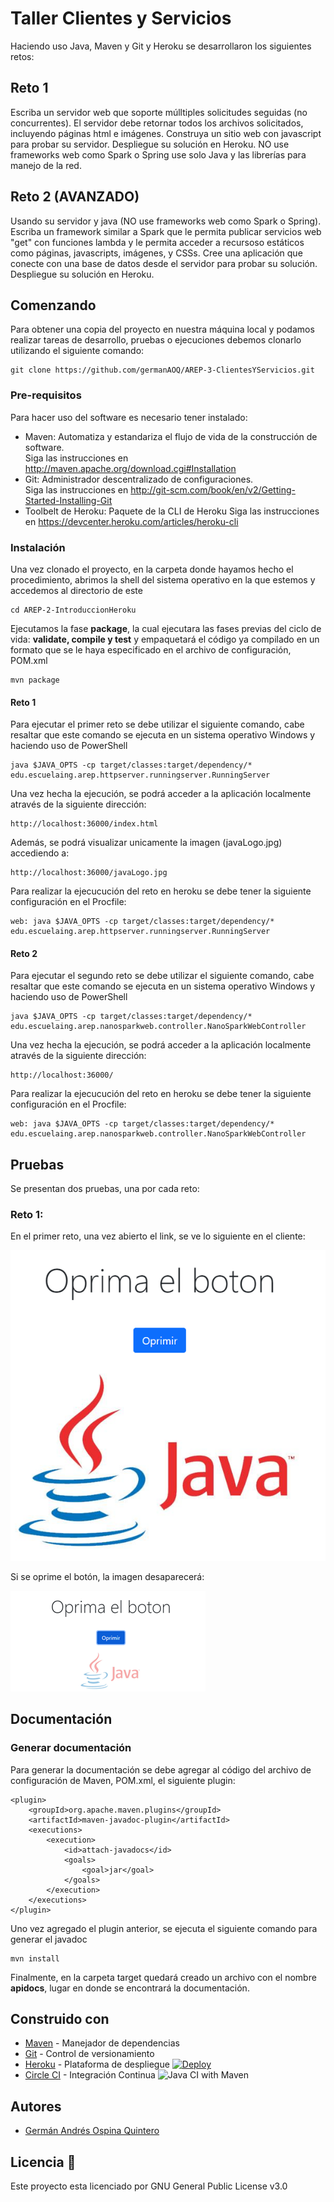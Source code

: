 # Taller Clientes y Servicios                 
Haciendo uso Java, Maven y Git y Heroku se desarrollaron los siguientes retos:
## Reto 1
Escriba un servidor web que soporte múlltiples solicitudes seguidas (no concurrentes). El servidor debe retornar todos los archivos solicitados, incluyendo páginas html e imágenes. Construya un sitio web con javascript para probar su servidor. Despliegue su solución en Heroku. NO use frameworks web como Spark o Spring use solo Java y las librerías para manejo de la red.
## Reto 2 (AVANZADO)
Usando su  servidor y java (NO use frameworks web como Spark o Spring). Escriba un framework similar a Spark que le permita publicar servicios web "get" con funciones lambda y le permita acceder a recursoso estáticos como páginas, javascripts, imágenes, y CSSs. Cree una aplicación que conecte con una base de datos desde el servidor para probar su solución. Despliegue su solución en Heroku.
## Comenzando
Para obtener una copia del proyecto en nuestra máquina local y podamos realizar tareas de desarrollo, pruebas o ejecuciones debemos clonarlo utilizando el siguiente comando:
```
git clone https://github.com/germanAOQ/AREP-3-ClientesYServicios.git
```
### Pre-requisitos
Para hacer uso del software es necesario tener instalado:
* Maven: Automatiza y estandariza el flujo de vida de la construcción de software.                 
    Siga las instrucciones en http://maven.apache.org/download.cgi#Installation
* Git: Administrador descentralizado de configuraciones.                     
    Siga las instrucciones en http://git-scm.com/book/en/v2/Getting-Started-Installing-Git
* Toolbelt de Heroku: Paquete de la CLI de Heroku
    Siga las instrucciones en https://devcenter.heroku.com/articles/heroku-cli
### Instalación
Una vez clonado el proyecto, en la carpeta donde hayamos hecho el procedimiento, abrimos la shell del sistema operativo en la que estemos y accedemos al directorio de este
```
cd AREP-2-IntroduccionHeroku
```
Ejecutamos la fase **package**, la cual ejecutara las fases previas del ciclo de vida: **validate, compile y test** y empaquetará el código ya compilado en un formato que se le haya especificado en el archivo de configuración, POM.xml
```
mvn package
```
#### Reto 1
Para ejecutar el primer reto se debe utilizar el siguiente comando, cabe resaltar que este comando se ejecuta en un sistema operativo Windows y haciendo uso de PowerShell
```
java $JAVA_OPTS -cp target/classes:target/dependency/* edu.escuelaing.arep.httpserver.runningserver.RunningServer
```
Una vez hecha la ejecución, se podrá acceder a la aplicación localmente através de la siguiente dirección:
```
http://localhost:36000/index.html
```
Además, se podrá visualizar unicamente la imagen (javaLogo.jpg) accediendo a:
```
http://localhost:36000/javaLogo.jpg
```
Para realizar la ejecucución del reto en heroku se debe tener la siguiente configuración en el Procfile:
```
web: java $JAVA_OPTS -cp target/classes:target/dependency/* edu.escuelaing.arep.httpserver.runningserver.RunningServer
```
#### Reto 2
Para ejecutar el segundo reto se debe utilizar el siguiente comando, cabe resaltar que este comando se ejecuta en un sistema operativo Windows y haciendo uso de PowerShell
```
java $JAVA_OPTS -cp target/classes:target/dependency/* edu.escuelaing.arep.nanosparkweb.controller.NanoSparkWebController
```
Una vez hecha la ejecución, se podrá acceder a la aplicación localmente através de la siguiente dirección:
```
http://localhost:36000/
```
Para realizar la ejecucución del reto en heroku se debe tener la siguiente configuración en el Procfile:
```
web: java $JAVA_OPTS -cp target/classes:target/dependency/* edu.escuelaing.arep.nanosparkweb.controller.NanoSparkWebController
```
## Pruebas
Se presentan dos pruebas, una por cada reto:

### Reto 1:
En el primer reto, una vez abierto el link, se ve lo siguiente en el cliente:

![](images/Reto1_prueba_1.PNG)      

Si se oprime el botón, la imagen desaparecerá: 

![](images/Reto1_prueba_2.PNG)
## Documentación

### Generar documentación
Para generar la documentación se debe agregar al código del archivo de configuración de Maven, POM.xml, el siguiente plugin:
```
<plugin>
	<groupId>org.apache.maven.plugins</groupId>
	<artifactId>maven-javadoc-plugin</artifactId>
	<executions>
		<execution>
			<id>attach-javadocs</id>
			<goals>
				<goal>jar</goal>
			</goals>
		</execution>
	</executions>
</plugin>

```
Uno vez agregado el plugin anterior, se ejecuta el siguiente comando para generar el javadoc
```
mvn install
```
Finalmente, en la carpeta target quedará creado un archivo con el nombre **apidocs**, lugar en donde se encontrará la documentación.

## Construido con 
* [Maven](https://maven.apache.org/) - Manejador de dependencias
* [Git](https://github.com/) - Control de versionamiento
* [Heroku](https://heroku.com) - Plataforma de despliegue [![Deploy](https://www.herokucdn.com/deploy/button.png)](http://nanosparkweb.herokuapp.com/index.html)
* [Circle CI]() - Integración Continua ![Java CI with Maven](https://github.com/germanAOQ/AREP-3-ClientesYServicios/workflows/Java%20CI%20with%20Maven/badge.svg)

## Autores 
* [Germán Andrés Ospina Quintero](https://github.com/germanAOQ)

## Licencia 📄
Este proyecto esta licenciado por GNU General Public License v3.0
